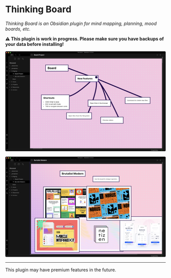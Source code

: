 # Thinking Board

_Thinking Board is an Obsidian plugin for mind mapping, planning, mood boards, etc._

**⚠️ This plugin is work in progress. Please make sure you have backups of your data before installing!**

![](./assets/showcase1.png)

![](./assets/showcase2.png)

---

This plugin may have premium features in the future.
